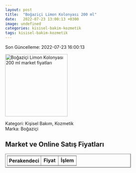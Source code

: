 ```yaml
---
layout: post
title:  "Boğaziçi Limon Kolonyası 200 ml"
date:   2022-07-23 13:00:13 +0300
image: undefined
categories: kisisel-bakim-kozmetik
tags: kisisel-bakim-kozmetik
---
```


Son Güncelleme: 2022-07-23 16:00:13

<img src="undefined" width="200" alt="Boğaziçi Limon Kolonyası 200 ml market fiyatları" />

Kategori: Kişisel Bakım, Kozmetik
<br />
Marka: Boğaziçi

<h2>Market ve Online Satış Fiyatları</h2>

<table border="1" style="padding: 5px;width:80%;">
  <tr>
    <td style="padding: 5px;"><strong>Perakendeci</strong></td>
    <td><strong>Fiyat</strong></td>
    <td><strong>İşlem</strong></td>
  </tr>
  
</table>
